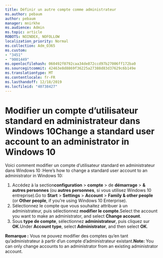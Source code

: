 ```yaml
---
title: Définir un autre compte comme administrateur
ms.author: pebaum
author: pebaum
manager: mnirkhe
ms.audience: Admin
ms.topic: article
ROBOTS: NOINDEX, NOFOLLOW
localization_priority: Normal
ms.collection: Adm_O365
ms.custom:
- "3451"
- "9001449"
ms.openlocfilehash: 060492f0792caa34de872ccd97b27006ff172ba0
ms.sourcegitcommit: 42463e8d8869f36225a27388d83d37629c6b149e
ms.translationtype: MT
ms.contentlocale: fr-FR
ms.lasthandoff: 12/18/2019
ms.locfileid: "40738427"
---
```

# <a name="change-a-standard-user-account-to-an-administrator-in-windows-10"></a><span data-ttu-id="1470c-102">Modifier un compte d’utilisateur standard en administrateur dans Windows 10</span><span class="sxs-lookup"><span data-stu-id="1470c-102">Change a standard user account to an administrator in Windows 10</span></span>

<span data-ttu-id="1470c-103">Voici comment modifier un compte d’utilisateur standard en administrateur dans Windows 10 :</span><span class="sxs-lookup"><span data-stu-id="1470c-103">Here’s how to change a standard user account to an administrator in Windows 10:</span></span>

1. <span data-ttu-id="1470c-104">Accédez à la section**configuration** > **compte** > de **démarrage** > **& autres personnes** (ou **autres personnes**, si vous utilisez Windows 10 entreprise).</span><span class="sxs-lookup"><span data-stu-id="1470c-104">Go to **Start** > **Settings** > **Account** > **Family & other people** (or **Other people**, if you’re using Windows 10 Enterprise).</span></span>
2. <span data-ttu-id="1470c-105">Sélectionnez le compte que vous souhaitez attribuer à un administrateur, puis sélectionnez **modifier le compte**.</span><span class="sxs-lookup"><span data-stu-id="1470c-105">Select the account you want to make an administrator, and select **Change account**.</span></span>
3. <span data-ttu-id="1470c-106">Sous **type de compte**, sélectionnez **administrateur**, puis cliquez sur **OK**.</span><span class="sxs-lookup"><span data-stu-id="1470c-106">Under **Account type**, select **Administrator**, and then select **OK**.</span></span>

<span data-ttu-id="1470c-107">**Remarque :** Vous ne pouvez modifier des comptes qu’en tant qu’administrateur à partir d’un compte d’administrateur existant.</span><span class="sxs-lookup"><span data-stu-id="1470c-107">**Note:** You can only change accounts to an administrator from an existing administrator account.</span></span>